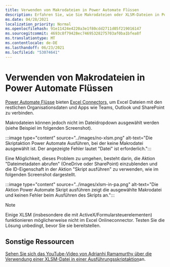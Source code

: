 ```yaml
---
title: Verwenden von Makrodateien in Power Automate Flüssen
description: Erfahren Sie, wie Sie Makrodateien oder XLSM-Dateien in Power Automate Flüssen verwenden.
ms.date: 04/28/2021
localization_priority: Normal
ms.openlocfilehash: 91e11424e4220a3e1f80cdd2711d05f219016147
ms.sourcegitcommit: 4693c8f79428ec74695328275703af0ba1bfea8f
ms.translationtype: MT
ms.contentlocale: de-DE
ms.lasthandoff: 06/23/2021
ms.locfileid: "53074641"
---
```

# <a name="how-to-use-macro-files-in-power-automate-flows"></a>Verwenden von Makrodateien in Power Automate Flüssen

[Power Automate Flüsse](https://flow.microsoft.com/) bieten [Excel Connectors,](https://flow.microsoft.com/connectors/shared_excelonlinebusiness/excel-online-business/) um Excel Dateien mit den restlichen Organisationsdaten und Apps wie Teams, Outlook und SharePoint zu verbinden.

Makrodateien können jedoch nicht im Dateidropdown ausgewählt werden (siehe Beispiel im folgenden Screenshot).

:::image type="content" source="../images/no-xlsm.png" alt-text="Die Skriptaktion Power Automate Ausführen, bei der keine Makrodatei ausgewählt ist. Der angezeigte Fehler lautet &quot;Datei&quot; ist erforderlich.":::

Eine Möglichkeit, dieses Problem zu umgehen, besteht darin, die Aktion "Dateimetadaten abrufen" (OneDrive oder SharePoint) einzublenden und die ID-Eigenschaft in der Aktion "Skript ausführen" zu verwenden, wie im folgenden Screenshot dargestellt.

:::image type="content" source="../images/xlsm-in-pa.png" alt-text="Die Aktion Power Automate Skript ausführen zeigt die ausgewählte Makrodatei und keinen Fehler beim Ausführen des Skripts an.":::

> [!NOTE]
> Einige XLSM (insbesondere die mit ActiveX/Formularsteuerelementen) funktionieren möglicherweise nicht im Excel Onlineconnector. Testen Sie die Lösung unbedingt, bevor Sie sie bereitstellen.

## <a name="other-resources"></a>Sonstige Ressourcen

[Sehen Sie sich das YouTube-Video von Adrianhi Ramamurthy über die Verwendung einer XLSM-Datei in einer Ausführungsskriptaktion](https://youtu.be/o-H9BbywJQQ)an.
